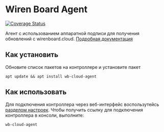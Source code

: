 # Wiren Board Agent

[![Coverage Status](https://coveralls.io/repos/github/wirenboard/wb-cloud-agent/badge.svg)](https://coveralls.io/github/wirenboard/wb-cloud-agent)

Агент с использованием аппаратной подписи для получения обновлений с wirenboard.cloud.
[Подробная документация](https://wirenboard.com/wiki/Wiren_Board_Cloud)

## Как установить

Обновите список пакетов на контроллере и установите пакет

```
apt update && apt install wb-cloud-agent
```

## Как использовать

Для подключения контроллера через веб-интерфейс воспользутейсь [разделом настроек](https://wirenboard.com/wiki/Wiren_Board_Cloud#%D0%94%D0%BE%D0%B1%D0%B0%D0%B2%D0%BB%D0%B5%D0%BD%D0%B8%D0%B5_%D0%BA%D0%BE%D0%BD%D1%82%D1%80%D0%BE%D0%BB%D0%BB%D0%B5%D1%80%D0%B0_%D0%B2_%D0%BE%D0%B1%D0%BB%D0%B0%D0%BA%D0%BE).
Чтобы получить ссылку для подключения контроллера в консоли, выполните:
```
wb-cloud-agent
```
